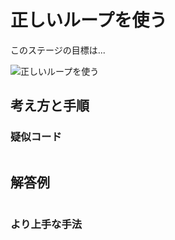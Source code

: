 # 正しいループを使う

このステージの目標は...

![正しいループを使う]()




## 考え方と手順

### 疑似コード

```
```

## 解答例

```swift
```

### より上手な手法

```swift
```